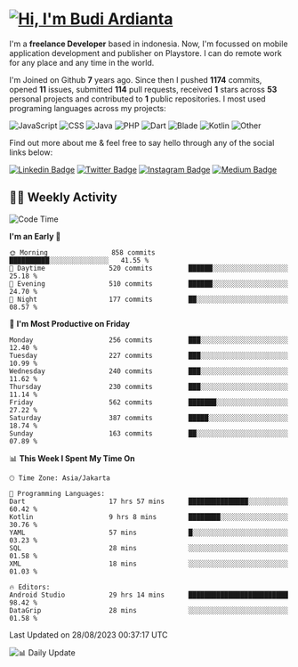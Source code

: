# [![Hi, I'm Budi Ardianta](https://readme-typing-svg.herokuapp.com?size=24&vCenter=true&lines=%F0%9F%91%8B+Hi%2C+I'm+Budi+Ardianta+;%F0%9F%92%BB+Android+And+Web+Developer+)](https://git.io/typing-svg)

I'm a **freelance Developer** based in indonesia. Now, I'm focussed on mobile application development and publisher on Playstore. I can do remote work for any place and any time in the world.

I'm Joined on Github **7** years ago. Since then I pushed **1174** commits, opened **11** issues, submitted **114** pull requests, received **1** stars across **53** personal projects and contributed to **1** public repositories.
I most used programing languages across my projects:

![JavaScript](https://img.shields.io/badge/-JavaScript-%23f1e05a?style=flat&logo=JavaScript&logoColor=white)
![CSS](https://img.shields.io/badge/-CSS-%23563d7c?style=flat&logo=CSS&logoColor=white)
![Java](https://img.shields.io/badge/-Java-%23b07219?style=flat&logo=Java&logoColor=white)
![PHP](https://img.shields.io/badge/-PHP-%234F5D95?style=flat&logo=PHP&logoColor=white)
![Dart](https://img.shields.io/badge/-Dart-%2300B4AB?style=flat&logo=Dart&logoColor=white)
![Blade](https://img.shields.io/badge/-Blade-%23f7523f?style=flat&logo=Blade&logoColor=white)
![Kotlin](https://img.shields.io/badge/-Kotlin-%23A97BFF?style=flat&logo=Kotlin&logoColor=white)
![Other](https://img.shields.io/badge/-Other-%23ededed?style=flat&logo=Other&logoColor=white)

Find out more about me & feel free to say hello through any of the social links below:

[![Linkedin Badge](https://img.shields.io/badge/-budiardianata-blue?style=flat&logo=Linkedin&logoColor=white&link=https://www.linkedin.com/in/budiardianata/)](https://www.linkedin.com/in/budiardianata/)
[![Twitter Badge](https://img.shields.io/badge/-budiardianata-%231DA1F2.svg?style=flat&logo=twitter&logoColor=white&link=https://www.twitter.com/budiardianata)](https://www.linkedin.com/in/budiardianata/)
[![Instagram Badge](https://img.shields.io/badge/-budiardianata-purple?style=flat&logo=instagram&logoColor=white&link=https://instagram.com/budiardianata/)](https://instagram.com/budiardianata)
[![Medium Badge](https://img.shields.io/badge/-@budiardianata-%2312100E.svg?style=flat&logo=Medium&logoColor=white&link=https://medium.com/@budiardianata/)](https://medium.com/@budiardianata)

## 👨‍💻 Weekly Activity
<!--START_SECTION:waka-->
![Code Time](http://img.shields.io/badge/Code%20Time-2%2C094%20hrs%2016%20mins-blue)

**I'm an Early 🐤** 

```text
🌞 Morning                858 commits         ██████████░░░░░░░░░░░░░░░   41.55 % 
🌆 Daytime                520 commits         ██████░░░░░░░░░░░░░░░░░░░   25.18 % 
🌃 Evening                510 commits         ██████░░░░░░░░░░░░░░░░░░░   24.70 % 
🌙 Night                  177 commits         ██░░░░░░░░░░░░░░░░░░░░░░░   08.57 % 
```
📅 **I'm Most Productive on Friday** 

```text
Monday                   256 commits         ███░░░░░░░░░░░░░░░░░░░░░░   12.40 % 
Tuesday                  227 commits         ███░░░░░░░░░░░░░░░░░░░░░░   10.99 % 
Wednesday                240 commits         ███░░░░░░░░░░░░░░░░░░░░░░   11.62 % 
Thursday                 230 commits         ███░░░░░░░░░░░░░░░░░░░░░░   11.14 % 
Friday                   562 commits         ███████░░░░░░░░░░░░░░░░░░   27.22 % 
Saturday                 387 commits         █████░░░░░░░░░░░░░░░░░░░░   18.74 % 
Sunday                   163 commits         ██░░░░░░░░░░░░░░░░░░░░░░░   07.89 % 
```


📊 **This Week I Spent My Time On** 

```text
🕑︎ Time Zone: Asia/Jakarta

💬 Programming Languages: 
Dart                     17 hrs 57 mins      ███████████████░░░░░░░░░░   60.42 % 
Kotlin                   9 hrs 8 mins        ████████░░░░░░░░░░░░░░░░░   30.76 % 
YAML                     57 mins             █░░░░░░░░░░░░░░░░░░░░░░░░   03.23 % 
SQL                      28 mins             ░░░░░░░░░░░░░░░░░░░░░░░░░   01.58 % 
XML                      18 mins             ░░░░░░░░░░░░░░░░░░░░░░░░░   01.03 % 

🔥 Editors: 
Android Studio           29 hrs 14 mins      █████████████████████████   98.42 % 
DataGrip                 28 mins             ░░░░░░░░░░░░░░░░░░░░░░░░░   01.58 % 
```


 Last Updated on 28/08/2023 00:37:17 UTC
<!--END_SECTION:waka-->

![📊 Daily Update](https://github.com/budiardianata/budiardianata/actions/workflows/update-activity.yml/badge.svg)
